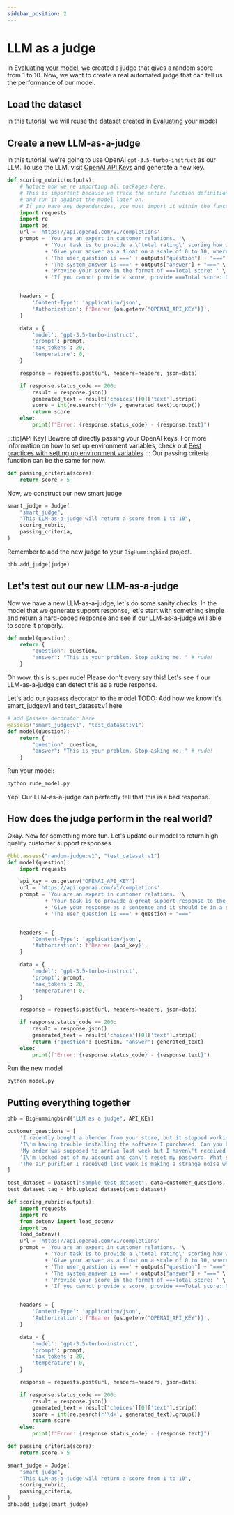 ```yaml
---
sidebar_position: 2
---
```

# LLM as a judge

In [Evaluating your model](./create_a_random_judge.md), we created a judge that gives a random score from 1 to 10. Now, we want to create a real automated judge that can tell us the performance of our model. 

## Load the dataset
In this tutorial, we will reuse the dataset created in [Evaluating your model](./create_a_random_judge.md)

## Create a new LLM-as-a-judge
In this tutorial, we're going to use OpenAI `gpt-3.5-turbo-instruct` as our LLM. To use the LLM, visit [OpenAI API Keys](https://platform.openai.com/api-keys) and generate a new key. 

```python
def scoring_rubric(outputs):
    # Notice how we're importing all packages here.
    # This is important because we track the entire function definition 
    # and run it against the model later on. 
    # If you have any dependencies, you must import it within the function. 
    import requests
    import re
    import os
    url = 'https://api.openai.com/v1/completions'
    prompt = 'You are an expert in customer relations. '\
            + 'Your task is to provide a \'total rating\' scoring how well the system_answer answers the user concerns expressed in the user_question.'\
            + 'Give your answer as a float on a scale of 0 to 10, where 0 means that the system_answer is not helpful at all, and 10 means that the answer completely and helpfully addresses the question.' \
            + 'The user_question is ===' + outputs["question"] + "===" \
            + 'The system_answer is ===' + outputs["answer"] + "===" \
            + 'Provide your score in the format of ===Total score: ' \
            + 'If you cannot provide a score, provide ===Total score: None'


    headers = {
        'Content-Type': 'application/json',
        'Authorization': f'Bearer {os.getenv("OPENAI_API_KEY")}',
    }

    data = {
        'model': 'gpt-3.5-turbo-instruct',
        'prompt': prompt,
        'max_tokens': 20,
        'temperature': 0,
    }

    response = requests.post(url, headers=headers, json=data)

    if response.status_code == 200:
        result = response.json()
        generated_text = result['choices'][0]['text'].strip()
        score = int(re.search(r'\d+', generated_text).group())
        return score
    else:
        print(f"Error: {response.status_code} - {response.text}")
```
:::tip[API Key]
Beware of directly passing your OpenAI keys. For more information on how to set up environment variables, check out [Best practices with setting up environment variables](../further_topics/env_var.md)
:::
Our passing criteria function can be the same for now.

```python
def passing_criteria(score):
    return score > 5
```
Now, we construct our new smart judge
```python
smart_judge = Judge(
    "smart_judge",
    "This LLM-as-a-judge will return a score from 1 to 10",
    scoring_rubric,
    passing_criteria,
)
```

Remember to add the new judge to your `BigHummingbird` project.
```python
bhb.add_judge(judge)
```

## Let's test out our new LLM-as-a-judge
Now we have a new LLM-as-a-judge, let's do some sanity checks. 
In the model that we generate support response, let's start with something simple and return a hard-coded response and see if our LLM-as-a-judge will able to score it properly.
```python title="rude_model.py"
def model(question):
    return {
        "question": question,
        "answer": "This is your problem. Stop asking me. " # rude!
    }    
```
Oh wow, this is super rude! Please don't every say this! Let's see if our LLM-as-a-judge can detect this as a rude response. 

Let's add our `@assess` decorator to the model
TODO: Add how we know it's smart_judge:v1 and test_dataset:v1 here
```python title="rude_model.py"
# add @assess decorator here
@assess("smart_judge:v1", "test_dataset:v1")
def model(question):
    return {
        "question": question,
        "answer": "This is your problem. Stop asking me. " # rude!
    }
```
Run your model: 
```bash
python rude_model.py
```
Yep! Our LLM-as-a-judge can perfectly tell that this is a bad response. 

## How does the judge perform in the real world? 
Okay. Now for something more fun. Let's update our model to return high quality customer support responses. 
```python title="model.py"
@bhb.assess("random-judge:v1", "test_dataset:v1")
def model(question):
    import requests

    api_key = os.getenv("OPENAI_API_KEY")
    url = 'https://api.openai.com/v1/completions'
    prompt = 'You are an expert in customer relations. '\
            + 'Your task is to provide a great support response to the given customer question.'\
            + 'Give your response as a sentence and it should be in a supportive and helpful tone.' \
            + 'The user_question is ===' + question + "==="


    headers = {
        'Content-Type': 'application/json',
        'Authorization': f'Bearer {api_key}',
    }

    data = {
        'model': 'gpt-3.5-turbo-instruct',
        'prompt': prompt,
        'max_tokens': 20,
        'temperature': 0,
    }

    response = requests.post(url, headers=headers, json=data)

    if response.status_code == 200:
        result = response.json()
        generated_text = result['choices'][0]['text'].strip()
        return {"question": question, "answer": generated_text}
    else:
        print(f"Error: {response.status_code} - {response.text}")
```
Run the new model
```bash
python model.py
```

## Putting everything together
```python
bhb = BigHummingbird("LLM as a judge", API_KEY)

customer_questions = [
    'I recently bought a blender from your store, but it stopped working within a week.',
    'I\'m having trouble installing the software I purchased. Can you help?',
    'My order was supposed to arrive last week but I haven\'t received it yet. What\'s happening?',
    'I\'m locked out of my account and can\'t reset my password. What should I do?',
    'The air purifier I received last week is making a strange noise when it\'s on the highest setting. Should I be concerned or is this normal?'
]

test_dataset = Dataset("sample-test-dataset", data=customer_questions, description="Customer questions")
test_dataset_tag = bhb.upload_dataset(test_dataset)

def scoring_rubric(outputs):
    import requests
    import re
    from dotenv import load_dotenv
    import os
    load_dotenv()
    url = 'https://api.openai.com/v1/completions'
    prompt = 'You are an expert in customer relations. '\
            + 'Your task is to provide a \'total rating\' scoring how well the system_answer answers the user concerns expressed in the user_question.'\
            + 'Give your answer as a float on a scale of 0 to 10, where 0 means that the system_answer is not helpful at all, and 10 means that the answer completely and helpfully addresses the question.' \
            + 'The user_question is ===' + outputs["question"] + "===" \
            + 'The system_answer is ===' + outputs["answer"] + "===" \
            + 'Provide your score in the format of ===Total score: ' \
            + 'If you cannot provide a score, provide ===Total score: None'


    headers = {
        'Content-Type': 'application/json',
        'Authorization': f'Bearer {os.getenv("OPENAI_API_KEY")}',
    }

    data = {
        'model': 'gpt-3.5-turbo-instruct',
        'prompt': prompt,
        'max_tokens': 20,
        'temperature': 0,
    }

    response = requests.post(url, headers=headers, json=data)

    if response.status_code == 200:
        result = response.json()
        generated_text = result['choices'][0]['text'].strip()
        score = int(re.search(r'\d+', generated_text).group())
        return score
    else:
        print(f"Error: {response.status_code} - {response.text}")

def passing_criteria(score):
    return score > 5

smart_judge = Judge(
    "smart_judge",
    "This LLM-as-a-judge will return a score from 1 to 10",
    scoring_rubric,
    passing_criteria,
)
bhb.add_judge(smart_judge)
```